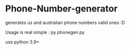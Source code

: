 # Phone-Number-generator
generates us and australian phone numbers valid ones :D

Usage is real simple : 
py phonegen.py 

use python 3.9+
